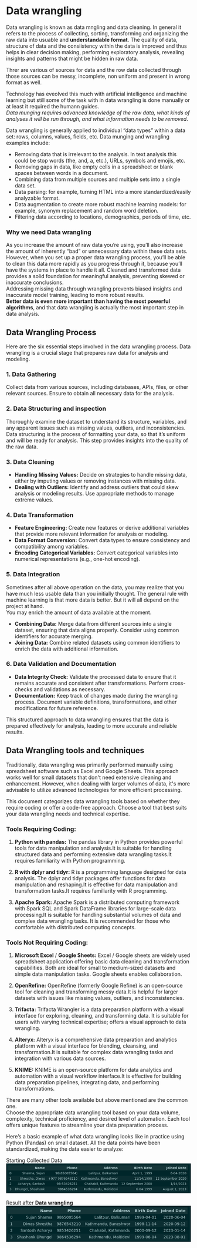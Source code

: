 # Data wrangling

Data wrangling is known as data mngling and data cleaning. In general it refers to the process of collecting, sorting, transforming and organizing the raw data into usuable and **understandable format**.
The quality of data, structure of data and the consiistency within the data is improved and thus helps in clear decision making, performing exploratory analysis, revealing insights and patterns that might be hidden in raw data.

Threr are various of sources for data and the row data collected through those sources can be messy, incomplete, non uniform and present in wrong format as well.

Technology has eveolved this much with artificial intelligence and machine learning but still some of the task with in data wrangling is done manually or at least it required the humann guides.  
_Data munging requires advanced knowledge of the raw data, what kinds of analyses it will be run through, and what information needs to be removed_.

Data wrangling is generally applied to individual “data types” within a data set: rows, columns, values, fields, etc. Data munging and wrangling examples include:

- Removing data that is irrelevant to the analysis. In text analysis this could be stop words (the, and, a, etc.), URLs, symbols and emojis, etc.
- Removing gaps in data, like empty cells in a spreadsheet or blank spaces between words in a document.
- Combining data from multiple sources and multiple sets into a single data set.
- Data parsing: for example, turning HTML into a more standardized/easily analyzable format.
- Data augmentation to create more robust machine learning models: for example, synonym replacement and random word deletion.
- Filtering data according to locations, demographics, periods of time, etc.

### Why we need Data wrangling

As you increase the amount of raw data you’re using, you’ll also increase the amount of inherently “bad” or unnecessary data within these data sets. However, when you set up a proper data wrangling process, you’ll be able to clean this data more rapidly as you progress through it, because you’ll have the systems in place to handle it all.
Cleaned and transformed data provides a solid foundation for meaningful analysis, preventing skewed or inaccurate conclusions.  
Addressing missing data through wrangling prevents biased insights and inaccurate model training, leading to more robust results.  
**Better data is even more important than having the most powerful algorithms**, and that data wrangling is actually the most important step in data analysis.

## Data Wrangling Process

Here are the six essential steps involved in the data wrangling process. Data wrangling is a crucial stage that prepares raw data for analysis and modeling.

### 1. Data Gathering

Collect data from various sources, including databases, APIs, files, or other relevant sources. Ensure to obtain all necessary data for the analysis.

### 2. Data Structuring and inspection

Thoroughly examine the dataset to understand its structure, variables, and any apparent issues such as missing values, outliers, and inconsistencies.  
Data structuring is the process of formatting your data, so that it’s uniform and will be ready for analysis.
This step provides insights into the quality of the raw data.

### 3. Data Cleaning

- **Handling Missing Values:** Decide on strategies to handle missing data, either by imputing values or removing instances with missing data.
- **Dealing with Outliers:** Identify and address outliers that could skew analysis or modeling results. Use appropriate methods to manage extreme values.

### 4. Data Transformation

- **Feature Engineering:** Create new features or derive additional variables that provide more relevant information for analysis or modeling.
- **Data Format Conversion:** Convert data types to ensure consistency and compatibility among variables.
- **Encoding Categorical Variables:** Convert categorical variables into numerical representations (e.g., one-hot encoding).

### 5. Data Integration

Sometimes after all above operation on the data, you may realize that you have much less usable data than you initially thought.
The general rule with machine learning is that more data is better. But it will all depend on the project at hand.  
You may enrich the amount of data available at the moment.

- **Combining Data:** Merge data from different sources into a single dataset, ensuring that data aligns properly. Consider using common identifiers for accurate merging.
- **Joining Data:** Combine related datasets using common identifiers to enrich the data with additional information.

### 6. Data Validation and Documentation

- **Data Integrity Check:** Validate the processed data to ensure that it remains accurate and consistent after transformations. Perform cross-checks and validations as necessary.
- **Documentation:** Keep track of changes made during the wrangling process. Document variable definitions, transformations, and other modifications for future reference.

This structured approach to data wrangling ensures that the data is prepared effectively for analysis, leading to more accurate and reliable results.

## Data Wrangling tools and techniques

Traditionally, data wrangling was primarily performed manually using spreadsheet software such as Excel and Google Sheets. This approach works well for small datasets that don't need extensive cleaning and enhancement. However, when dealing with larger volumes of data, it's more advisable to utilize advanced technologies for more efficient processing.

This document categorizes data wrangling tools based on whether they require coding or offer a code-free approach. Choose a tool that best suits your data wrangling needs and technical expertise.

### Tools Requiring Coding:

1. **Python with pandas:**
   The pandas library in Python provides powerful tools for data manipulation and analysis.It is suitable for handling structured data and performing extensive data wrangling tasks.It requires familiarity with Python programming.

2. **R with dplyr and tidyr:**
   R is a programming language designed for data analysis. The dplyr and tidyr packages offer functions for data manipulation and reshaping.It is effective for data manipulation and transformation tasks.It requires familiarity with R programming.

3. **Apache Spark:**
   Apache Spark is a distributed computing framework with Spark SQL and Spark DataFrame libraries for large-scale data processing.It is suitable for handling substantial volumes of data and complex data wrangling tasks. It is recommended for those who comfortable with distributed computing concepts.

### Tools Not Requiring Coding:

1. **Microsoft Excel** / **Google Sheets:**
   Excel / Google sheets are widely used spreadsheet application offering basic data cleaning and transformation capabilities. Both are ideal for small to medium-sized datasets and simple data manipulation tasks. Google sheets enables collaboration.

2. **OpenRefine:** OpenRefine (formerly Google Refine) is an open-source tool for cleaning and transforming messy data.It is helpful for larger datasets with issues like missing values, outliers, and inconsistencies.

3. **Trifacta:** Trifacta Wrangler is a data preparation platform with a visual interface for exploring, cleaning, and transforming data. It is suitable for users with varying technical expertise; offers a visual approach to data wrangling.

4. **Alteryx:** Alteryx is a comprehensive data preparation and analytics platform with a visual interface for blending, cleansing, and transformation.It is suitable for complex data wrangling tasks and integration with various data sources.

5. **KNIME:** KNIME is an open-source platform for data analytics and automation with a visual workflow interface.It is effective for building data preparation pipelines, integrating data, and performing transformations.

There are many other tools available but above mentioned are the common one.  
Choose the appropriate data wrangling tool based on your data volume, complexity, technical proficiency, and desired level of automation. Each tool offers unique features to streamline your data preparation process.

Here’s a basic example of what data wrangling looks like in practice using Python (Pandas) on small dataset. All the data points have been standardized, making the data easier to analyze:

Starting Collected Data
![Screenshot](raw-data.png)

Result after **Data wrangling**
![Screenshot](formatted-data.png)
